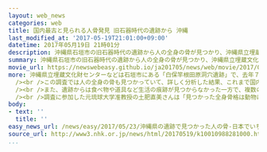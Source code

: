 ```yaml
---
layout: web_news
categories: web
title: 国内最古と見られる人骨発見 旧石器時代の遺跡から 沖縄
last_modified_at: '2017-05-19T21:01:00+09:00'
datetime: 2017年05月19日 21時01分
description: 沖縄県石垣市の旧石器時代の遺跡から人の全身の骨が見つかり、沖縄県立埋蔵文化財センターなどが分析した結果、これまで国内最古とされていた骨よりさらに１０００年古い、およそ２万７０００年前の骨と見られることがわかりました。遺跡からは複数の骨も見つかり、埋蔵文化財センターは国内で初めての旧石器時代の墓だったと考えられると指摘しています。
summary: 沖縄県石垣市の旧石器時代の遺跡から人の全身の骨が見つかり、沖縄県立埋蔵文化財センターなどが分析した結果、これまで国内最古とされていた骨よりさらに１０００年古い、およそ２万７０００年前の骨と見られることがわかりました。遺跡からは複数の骨も見つかり、埋蔵文化財センターは国内で初めての旧石器時代の墓だったと考えられると指摘しています。
movie_url: https://newswebeasy.github.io/ja201705/news/web/movie/2017/05/23/k10010988281000.mp4
more: 沖縄県立埋蔵文化財センターなどは石垣市にある「白保竿根田原洞穴遺跡」で、去年７月までの５年間発掘調査を行い、国内で最も古いおよそ２万６０００年前の人の骨が見つかっています。<br
  /><br />この調査では人の全身の骨も見つかっていて、詳しく分析した結果、これまで国内最古とされていた骨よりさらに１０００年古い、およそ２万７０００年前の骨と見られることがわかりました。<br
  /><br />また、遺跡からは食べ物や道具など生活の痕跡が見つからなかった一方で、複数の骨が発掘され、このうち１体の骨は体を折り曲げた状態だったことなどから、文化財センターは国内で初めての旧石器時代の墓があったと考えられると指摘しています。<br
  /><br />調査に参加した元琉球大学准教授の土肥直美さんは「見つかった全身骨格は動物にかまれた痕があることから、遺体を埋葬しない風葬で葬られたと見られ、沖縄では琉球王国時代には風葬の風習があったことがわかっているのでつながりがあるのか分析したい」と話しています。
body:
- text: ''
  title: ''
easy_news_url: /news/easy/2017/05/23/沖縄県の遺跡で見つかった人の骨-日本でいちばん古いか/
source_url: http://www3.nhk.or.jp/news/html/20170519/k10010988281000.html
...
```

